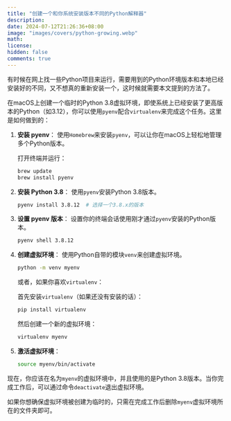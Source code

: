 ```yaml
---
title: "创建一个和你系统安装版本不同的Python解释器"
description: 
date: 2024-07-12T21:26:36+08:00
image: "images/covers/python-growing.webp"
math: 
license: 
hidden: false
comments: true
---
```


有时候在网上找一些Python项目来运行，需要用到的Python环境版本和本地已经安装好的不同，又不想真的重新安装一个，这时候就需要本文提到的方法了。

在macOS上创建一个临时的Python 3.8虚拟环境，即使系统上已经安装了更高版本的Python（如3.12），你可以使用`pyenv`配合`virtualenv`来完成这个任务。这里是如何做到的：

1. **安装 pyenv**：
   使用`Homebrew`来安装`pyenv`，可以让你在macOS上轻松地管理多个Python版本。

   打开终端并运行：

   ```bash
   brew update
   brew install pyenv
   ```

2. **安装 Python 3.8**：
   使用`pyenv`安装Python 3.8版本。

   ```bash
   pyenv install 3.8.12  # 选择一个3.8.x的版本
   ```

3. **设置 pyenv 版本**：
   设置你的终端会话使用刚才通过`pyenv`安装的Python版本。

   ```bash
   pyenv shell 3.8.12
   ```

4. **创建虚拟环境**：
   使用Python自带的模块`venv`来创建虚拟环境。

   ```bash
   python -m venv myenv
   ```

   或者，如果你喜欢`virtualenv`：

   首先安装`virtualenv`（如果还没有安装的话）：

   ```bash
   pip install virtualenv
   ```

   然后创建一个新的虚拟环境：

   ```bash
   virtualenv myenv
   ```

5. **激活虚拟环境**：

   ```bash
   source myenv/bin/activate
   ```

现在，你应该在名为`myenv`的虚拟环境中，并且使用的是Python 3.8版本。当你完成工作后，可以通过命令`deactivate`退出虚拟环境。

如果你想确保虚拟环境被创建为临时的，只需在完成工作后删除`myenv`虚拟环境所在的文件夹即可。
